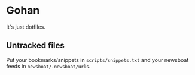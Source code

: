 # Gohan
It's just dotfiles.

## Untracked files
Put your bookmarks/snippets in `scripts/snippets.txt` and your newsboat feeds in
`newsboat/.newsboat/urls`.
